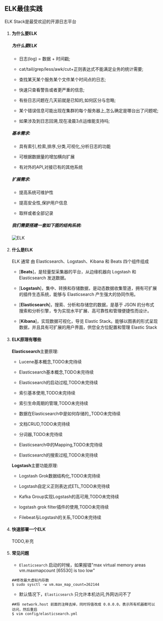 ## ELK最佳实践

ELK Stack是最受欢迎的开源日志平台

1. #### 为什么要ELK

   ##### 为什么要ELK

   - 日志(log) = 数据 + 时间戳;

   - cat/tail/grep/less/awk/cut+正则表达式不能满足业务的统计需要;

   - 查找某天某个服务某个文件某个时间点的日志;

   - 快速只查看警告或者更严重的信息;

   - 有些日志问题在几天前就是已知的,如何区分与忽略;

   - 某个错误信息可能出现在集群的每个服务器上,怎么确定是哪台出了问题呢;

   - 如果涉及到日志回溯,现在凌晨3点运维能支持吗;

   ##### 基本需求:

   - 具有索引,检索,排序,分类,可视化,分析日志的功能

   - 可根据数据量的增加横向扩展

   - 有对外的API,对接已有的其他系统

   ##### 扩展需求:

   - 提高系统可维护性

   - 提高安全性,保护用户信息

   - 取样或者全部记录

   ##### 我们需要搭建一套如下图的结构系统:

   ![ELK](/Users/chenwenying/Downloads/ELK.png)

2. #### 什么是ELK

   ELK 通常 由 Elasticsearch、Logstash、Kibana 和 Beats 四个组件组成

   - [**Beats**]，是轻量型采集器的平台，从边缘机器向 Logstash 和 Elasticsearch 发送数据。

   - [**Logstash**]，集中、转换和存储数据，是动态数据收集管道，拥有可扩展的插件生态系统，能够与 Elasticsearch 产生强大的协同作用。

   - [**Elasticsearch**]，搜索、分析和存储您的数据，是基于 JSON 的分布式搜索和分析引擎，专为实现水平扩展、高可靠性和管理便捷性而设计。

   - [**Kibana**]，实现数据可视化，导览 Elastic Stack。能够以图表的形式呈现数据，并且具有可扩展的用户界面，供您全方位配置和管理 Elastic Stack

3. #### ELK原理有哪些

   **Elasticsearch**主要原理:

   - Lucene基本概念,TODO未完待续

   - Elasticsearch基本概念,TODO未完待续

   - Elasticsearch的启动过程,TODO未完待续

   - 索引基本使用,TODO未完待续
   - 索引生命周期的管理,TODO未完待续
   - 数据在Elasticsearch中是如何存储的,,TODO未完待续

   - 文档CRUD,TODO未完待续

   - 分词器,TODO未完待续

   - Elasticsearch中的Mapping,TODO未完待续

   - Elasticsearch的搜索过程,TODO未完待续

   **Logstash**主要功能原理:

   - Logstash Grok数据结构化,TODO未完待续

   - Logstash自定义正则表达式ETL,TODO未完待续

   - Kafka Group实现Logstash的高可用,TODO未完待续

   - logstash grok filter插件的使用,TODO未完待续

   - Filebeat与Logstash的关系,TODO未完待续

4. #### 快速部署一个ELK
   TODO,补充
5. #### 常见问题

   - `Elasticsearch` 启动的时候，如果报错"max virtual memory areas vm.maxmapcount [65530] is too low"

   ```
   ##修改最大虚拟内存数
   $ sudo sysctl -w vm.max_map_count=262144
   ```

   - 默认情况下，`Elasticsearch` 只允许本机访问,外网访问不了

   ```
   ##将 network.host 前面的注释去掉，同时将值改成 0.0.0.0，表示所有机器都可以访问，然后重启
   $ vim config/elasticsearch.yml
   ```